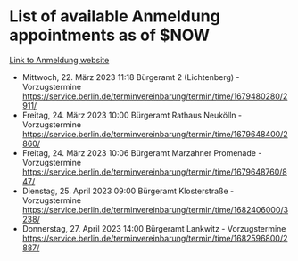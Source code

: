 # List of available Anmeldung appointments as of $NOW
[Link to Anmeldung website](https://service.berlin.de/terminvereinbarung/termin/tag.php?termin=1&anliegen[]=120686&dienstleisterlist=122210,122217,327316,122219,327312,122227,327314,122231,327346,122243,327348,122254,122252,329742,122260,329745,122262,329748,122271,327278,122273,327274,122277,327276,330436,122280,327294,122282,327290,122284,327292,122291,327270,122285,327266,122286,327264,122296,327268,150230,329760,122297,327286,122294,327284,122312,329763,122314,329775,122304,327330,122311,327334,122309,327332,317869,122281,327352,122279,329772,122283,122276,327324,122274,327326,122267,329766,122246,327318,122251,327320,122257,327322,122208,327298,122226,327300&herkunft=http%3A%2F%2Fservice.berlin.de%2Fdienstleistung%2F120686%2F)
- Mittwoch, 22. März 2023 11:18 Bürgeramt 2 (Lichtenberg) - Vorzugstermine https://service.berlin.de/terminvereinbarung/termin/time/1679480280/2911/
- Freitag, 24. März 2023 10:00 Bürgeramt Rathaus Neukölln - Vorzugstermine https://service.berlin.de/terminvereinbarung/termin/time/1679648400/2860/
- Freitag, 24. März 2023 10:06 Bürgeramt Marzahner Promenade - Vorzugstermine https://service.berlin.de/terminvereinbarung/termin/time/1679648760/847/
- Dienstag, 25. April 2023 09:00 Bürgeramt Klosterstraße - Vorzugstermine https://service.berlin.de/terminvereinbarung/termin/time/1682406000/3238/
- Donnerstag, 27. April 2023 14:00 Bürgeramt Lankwitz - Vorzugstermine https://service.berlin.de/terminvereinbarung/termin/time/1682596800/2887/
